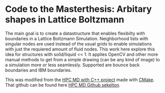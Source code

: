 # Code to the Masterthesis: Arbitary shapes in Lattice Boltzmann

The main goal is to create a datastructure that enables flexibilty with boundaries in a Lattice Boltzmann Simulation. 
Neighborhood lists with singular nodes are used instead of the usual grids to enable simulations with just the requiered amount of fluid nodes.
This work here explore this idea for structures with solid/liquid << 1. 
It applies OpenCV and other more manual methods to get from a simple drawing (can be any kind of image) to a simulation more or less seamlessly.
Supported are bounce back boundaries and IBM boundaries.

This was modified from the [HPC MD
with C++
project](https://imtek-simulation.github.io/MolecularDynamics/_project/general_remarks.html) made 
with 
 [CMake](https://cmake.org/).
 That github can be found here [HPC MD Github sekelton](https://github.com/IMTEK-Simulation/cmake-skeleton).
